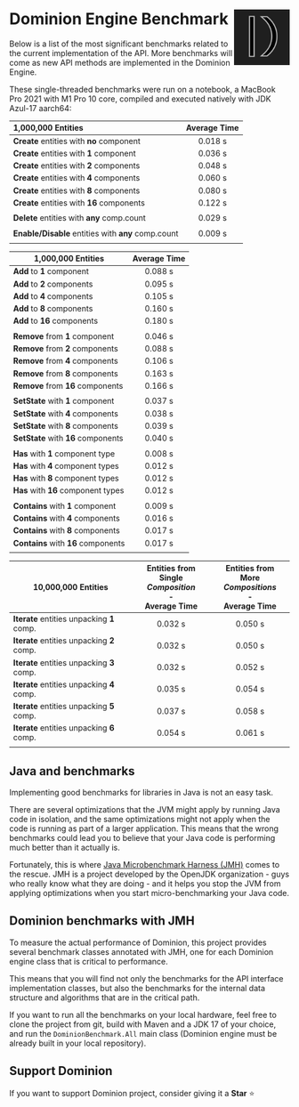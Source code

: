 # <img src="https://github.com/dominion-dev/dominion-ecs-java/raw/main/dominion-logo-square.png" align="right" width="100"> Dominion Engine Benchmark

Below is a list of the most significant benchmarks related to the current implementation of the API. 
More benchmarks will come as new API methods are implemented in the Dominion Engine.

These single-threaded benchmarks were run on a notebook, a MacBook Pro 2021 with M1 Pro 10 core, compiled and executed
natively with JDK Azul-17 aarch64:

| 1,000,000 Entities                                  | Average Time |
|:----------------------------------------------------|:------------:|
| **Create** entities with **no** component           |   0.018 s    |
| **Create** entities with **1** component            |   0.036 s    |
| **Create** entities with **2** components           |   0.048 s    |
| **Create** entities with **4** components           |   0.060 s    |
| **Create** entities with **8** components           |   0.080 s    |
| **Create** entities with **16** components          |   0.122 s    |
|                                                     |              |
| **Delete** entities with **any** comp.count         |   0.029 s    |
|                                                     |              |
| **Enable/Disable** entities with **any** comp.count |   0.009 s    |
|                                                     |              |

| 1,000,000 Entities                  | Average Time |
|-------------------------------------|:------------:|
| **Add** to **1** component          |   0.088 s    |
| **Add** to **2** components         |   0.095 s    |
| **Add** to **4** components         |   0.105 s    |
| **Add** to **8** components         |   0.160 s    |
| **Add** to **16** components        |   0.180 s    |
|                                     |              |
| **Remove** from **1** component     |   0.046 s    |
| **Remove** from **2** components    |   0.088 s    |
| **Remove** from **4** components    |   0.106 s    |
| **Remove** from **8** components    |   0.163 s    |
| **Remove** from **16** components   |   0.166 s    |
|                                     |              ||                                        |              |
| **SetState** with **1** component   |   0.037 s    |
| **SetState** with **4** components  |   0.038 s    |
| **SetState** with **8** components  |   0.039 s    |
| **SetState** with **16** components |   0.040 s    |
|                                     |              |
| **Has** with **1** component type   |   0.008 s    |
| **Has** with **4** component types  |   0.012 s    |
| **Has** with **8** component types  |   0.012 s    |
| **Has** with **16** component types |   0.012 s    |
|                                     |              |
| **Contains** with **1** component   |   0.009 s    |
| **Contains** with **4** components  |   0.016 s    |
| **Contains** with **8** components  |   0.017 s    |
| **Contains** with **16** components |   0.017 s    |
|                                     |              |

| 10,000,000 Entities                        | Entities from <br/> Single _Composition_ <br/> - <br/>Average Time | Entities from <br/> More _Compositions_ <br/> - <br/> Average Time |
|--------------------------------------------|:------------------------------------------------------------------:|:------------------------------------------------------------------:|
| **Iterate** entities unpacking **1** comp. |                              0.032 s                               |                              0.050 s                               |
| **Iterate** entities unpacking **2** comp. |                              0.032 s                               |                              0.050 s                               |
| **Iterate** entities unpacking **3** comp. |                              0.032 s                               |                              0.052 s                               |
| **Iterate** entities unpacking **4** comp. |                              0.035 s                               |                              0.054 s                               |
| **Iterate** entities unpacking **5** comp. |                              0.037 s                               |                              0.058 s                               |
| **Iterate** entities unpacking **6** comp. |                              0.054 s                               |                              0.061 s                               |
|                                            |                                                                    |                                                                    |

## Java and benchmarks
Implementing good benchmarks for libraries in Java is not an easy task.

There are several optimizations that the JVM might apply by running Java code in isolation, and the same optimizations
might not apply when the code is running as part of a larger application. This means that the wrong benchmarks could
lead you to believe that your Java code is performing much better than it actually is.

Fortunately, this is where  [Java Microbenchmark Harness (JMH)](https://github.com/openjdk/jmh) comes to the rescue. JMH
is a project developed by the OpenJDK organization - guys who really know what they are doing - and it helps you stop
the JVM from applying optimizations when you start micro-benchmarking your Java code.

## Dominion benchmarks with JMH
To measure the actual performance of Dominion, this project provides several benchmark classes annotated with JMH, one 
for each Dominion engine class that is critical to performance.

This means that you will find not only the benchmarks for the API interface implementation classes, but also the
benchmarks for the internal data structure and algorithms that are in the critical path.

If you want to run all the benchmarks on your local hardware, feel free to clone the project from git, build with Maven
and a JDK 17 of your choice, and run the `DominionBenchmark.All` main class (Dominion engine must be already built in 
your local repository).

## Support Dominion
If you want to support Dominion project, consider giving it a **Star** ⭐️
